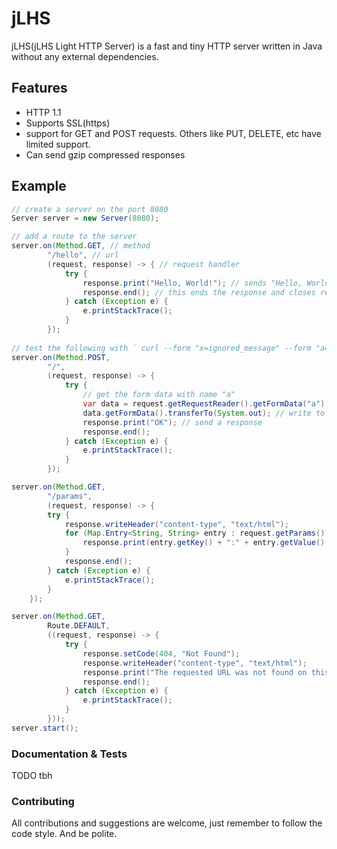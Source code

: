 # jLHS

jLHS(jLHS Light HTTP Server) is a fast and tiny HTTP server written in Java without any external dependencies.

## Features

- HTTP 1.1
- Supports SSL(https)
- support for GET and POST requests. Others like PUT, DELETE, etc have limited support.
- Can send gzip compressed responses

## Example

```java
// create a server on the port 8080
Server server = new Server(8080);

// add a route to the server
server.on(Method.GET, // method
        "/hello", // url
        (request, response) -> { // request handler
            try {
                response.print("Hello, World!"); // sends "Hello, World!"
                response.end(); // this ends the response and closes related streams
            } catch (Exception e) {
                e.printStackTrace();
            }
        });
        
// test the following with ` curl --form "x=ignored_message" --form "a=test_message" localhost:8080/`
server.on(Method.POST,
        "/",
        (request, response) -> {
            try {
                // get the form data with name "a"
                var data = request.getRequestReader().getFormData("a").orElseThrow();
                data.getFormData().transferTo(System.out); // write to stdout
                response.print("OK"); // send a response
                response.end();
            } catch (Exception e) {
                e.printStackTrace();
            }
        });

server.on(Method.GET,
        "/params",
        (request, response) -> {
        try {
            response.writeHeader("content-type", "text/html");
            for (Map.Entry<String, String> entry : request.getParams().entrySet()) {
                response.print(entry.getKey() + ":" + entry.getValue() + "<br>");
            }
            response.end();
        } catch (Exception e) {
            e.printStackTrace();
        }
    });

server.on(Method.GET,
        Route.DEFAULT,
        ((request, response) -> {
            try {
                response.setCode(404, "Not Found");
                response.writeHeader("content-type", "text/html");
                response.print("The requested URL was not found on this server.");
                response.end();
            } catch (Exception e) {
                e.printStackTrace();
            }
        }));
server.start();


```

### Documentation & Tests

TODO tbh

### Contributing

All contributions and suggestions are welcome, just remember to follow the code style. And be polite.

